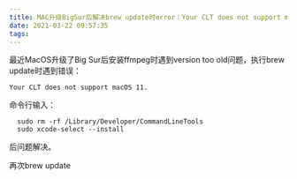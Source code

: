 ```yaml
---
title: MAC升级BigSur后解决brew update时error：Your CLT does not support macOS 11.
date: 2021-03-22 09:57:35
tags:
---
```


最近MacOS升级了Big Sur后安装ffmpeg时遇到version too old问题，执行brew update时遇到错误：

```
Your CLT does not support macOS 11.

```

命令行输入：
```
  sudo rm -rf /Library/Developer/CommandLineTools
  sudo xcode-select --install
```
后问题解决。

再次brew update
